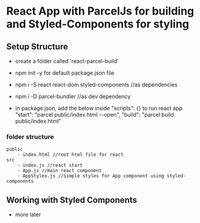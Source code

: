 # React App with ParcelJs for building and Styled-Components for styling

## Setup Structure
- create a folder called 'react-parcel-build'
- npm init -y for default package.json file
- npm i -S react react-dom styled-components //as dependencies
- npm i -D parcel-bundler //as dev dependency

- in package.json, add the below inside "scripts": {} to run react app
    "start": "parcel public/index.html --open",
    "build": "parcel build public/index.html"

### folder structure
```
public
    - index.html //root html file for react
src
    - index.js //react start
    - App.js //main react component
    - AppStyles.js //Simple styles for App component using styled-components
```

## Working with Styled Components
- more later    
